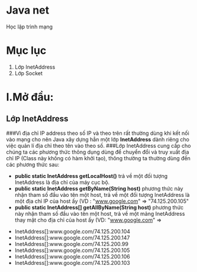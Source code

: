 # Java net
Học lập trình mạng
# Mục lục
 

 1. Lớp InetAddress
 2. Lớp Socket

# I.Mở đầu:
 ## Lớp InetAddress
  ###Vì địa chỉ IP address theo số IP và theo trên rất thường dùng khi kết nối vào mạng cho nên Java xây dựng hẳn một lớp **InetAddress** dành riêng cho việc quản lí địa chỉ theo tên vào theo số.
  ###Lớp InetAddress cung cấp cho chúng ta các phương thức thông dụng dùng để chuyển đổi và truy xuất địa chỉ IP (Class này không có hàm khởi tạo), thông thường ta thường dùng đến các phương thức sau:
- **public static InetAddress getLocalHost()** trả về một đối tượng InetAddress là địa chỉ của máy cục bộ.
- **public static InetAddress getByName(String host)** phương thức này nhận tham số đầu vào tên một host, trả về một đối tượng InetAddress là một địa chỉ IP của host ấy (VD : "www.google.com" => "74.125.200.105"
 - **public static InetAddress[] getAllByName(String host)** phương thức này nhận tham số đầu vào tên một host, trả về một mảng InetAddress thay mặt cho địa chỉ của host ấy (VD: "www.google.com" =>
 <ul>
 <li>InetAddress[]:www.google.com/74.125.200.104</li>
 <li>InetAddress[]:www.google.com/74.125.200.147</li>
 <li>InetAddress[]:www.google.com/74.125.200.99</li>
 <li>InetAddress[]:www.google.com/74.125.200.105</li>
 <li>InetAddress[]:www.google.com/74.125.200.106</li>
 <li>InetAddress[]:www.google.com/74.125.200.103</li>
 </ul>